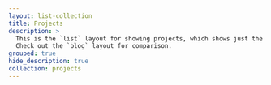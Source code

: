 ```yaml
---
layout: list-collection
title: Projects
description: >
  This is the `list` layout for showing projects, which shows just the title and groups them by year of publication.
  Check out the `blog` layout for comparison.
grouped: true
hide_description: true
collection: projects
---
```

